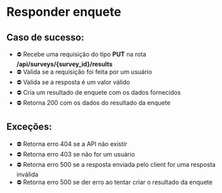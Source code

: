 # Responder enquete

## Caso de sucesso:

- ⛔️ Recebe uma requisição do tipo **PUT** na rota **/api/surveys/{survey_id}/results**
- ⛔️ Valida se a requisição foi feita por um usuário
- ⛔️ Valida se a resposta é um valor válido
- ⛔️ Cria um resultado de enquete com os dados fornecidos
- ⛔️ Retorna 200 com os dados do resultado da enquete

## Exceções:

- ⛔️ Retorna erro 404 se a API não existir
- ⛔️ Retorna erro 403 se não for um usuário
- ⛔️ Retorna erro 500 se a resposta enviada pelo client for uma resposta inválida
- ⛔️ Retorna erro 500 se der erro ao tentar criar o resultado da enquete
